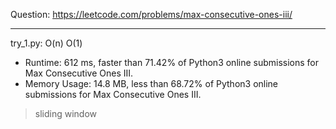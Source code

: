 Question: https://leetcode.com/problems/max-consecutive-ones-iii/

---

try_1.py: O(n) O(1)

* Runtime: 612 ms, faster than 71.42% of Python3 online submissions for Max Consecutive Ones III.
* Memory Usage: 14.8 MB, less than 68.72% of Python3 online submissions for Max Consecutive Ones III.

> sliding window
